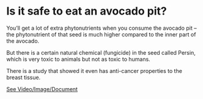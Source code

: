 # Is it safe to eat an avocado pit?

You’ll get a lot of extra phytonutrients when you consume the avocado pit – the phytonutrient of that seed is much higher compared to the inner part of the avocado.

But there is a certain natural chemical (fungicide) in the seed called Persin, which is very toxic to animals but not as toxic to humans.

There is a study that showed it even has anti-cancer properties to the breast tissue.

 [See Video/Image/Document](https://hls-player.drberg.com/asset?path=migrated-assets/is-it-safe-to-eat-an-avocado-pit-drberg)